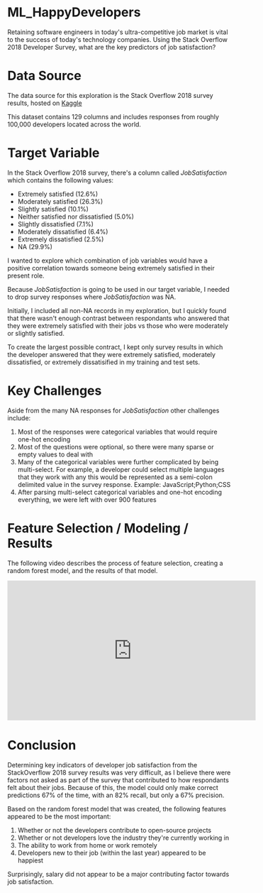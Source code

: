 # ML_HappyDevelopers
Retaining software engineers in today's ultra-competitive job market is vital to the success of today's technology companies. Using the Stack Overflow 2018 Developer Survey, what are the key predictors of job satisfaction? 

# Data Source
The data source for this exploration is the Stack Overflow 2018 survey results, hosted on <a href="https://www.kaggle.com/stackoverflow/stack-overflow-2018-developer-survey">Kaggle</a>

This dataset contains 129 columns and includes responses from roughly 100,000 developers located across the world.

# Target Variable
In the Stack Overflow 2018 survey, there's a column called <i>JobSatisfaction</i> which contains the following values:
<ul>
  <li>Extremely satisfied (12.6%)</li>
  <li>Moderately satisfied (26.3%)</li>
  <li>Slightly satisfied (10.1%)</li>
  <li>Neither satisfied nor dissatisfied (5.0%)</li>
  <li>Slightly dissatisfied (7.1%)</li>
  <li>Moderately dissatisfied (6.4%)</li>
  <li>Extremely dissatisfied (2.5%)</li>
  <li>NA (29.9%)</li>
</ul>

I wanted to explore which combination of job variables would have a positive correlation towards someone being extremely satisfied in their present role.

Because <i>JobSatisfaction</i> is going to be used in our target variable, I needed to drop survey responses where <i>JobSatisfaction</i> was NA. 

Initially, I included all non-NA records in my exploration, but I quickly found that there wasn't enough contrast between respondants who answered that they were extremely satisfied with their jobs vs those who were moderately or slightly satisfied. 

To create the largest possible contract, I kept only survey results in which the developer answered that they were extremely satisfied, moderately dissatisfied, or extremely dissatisified in my training and test sets.

# Key Challenges
Aside from the many NA responses for <i>JobSatisfaction</i> other challenges include:

<ol>
  <li>Most of the responses were categorical variables that would require one-hot encoding</li>
  <li>Most of the questions were optional, so there were many sparse or empty values to deal with</li>
  <li>Many of the categorical variables were further complicated by being multi-select. For example, a developer could select multiple languages that they work with any this would be represented as a semi-colon delimited value in the survey response. Example: JavaScript;Python;CSS</li>
  <li>After parsing multi-select categorical variables and one-hot encoding everything, we were left with over 900 features</li>
</ol>

# Feature Selection / Modeling / Results
The following video describes the process of feature selection, creating a random forest model, and the results of that model.

<iframe width="560" height="315" src="https://www.youtube.com/embed/rZ2J6M2h4DY" frameborder="0" allow="accelerometer; autoplay; encrypted-media; gyroscope; picture-in-picture" allowfullscreen></iframe>

# Conclusion
Determining key indicators of developer job satisfaction from the StackOverflow 2018 survey results was very difficult, as I believe there were factors not asked as part of the survey that contributed to how respondants felt about their jobs. Because of this, the model could only make correct predictions 67% of the time, with an 82% recall, but only a 67% precision.

Based on the random forest model that was created, the following features appeared to be the most important:
<ol>
  <li>Whether or not the developers contribute to open-source projects</li>
  <li>Whether or not developers love the industry they're currently working in</li>
  <li>The ability to work from home or work remotely</li>
  <li>Developers new to their job (within the last year) appeared to be happiest</li>
</ol>

Surprisingly, salary did not appear to be a major contributing factor towards job satisfaction.
